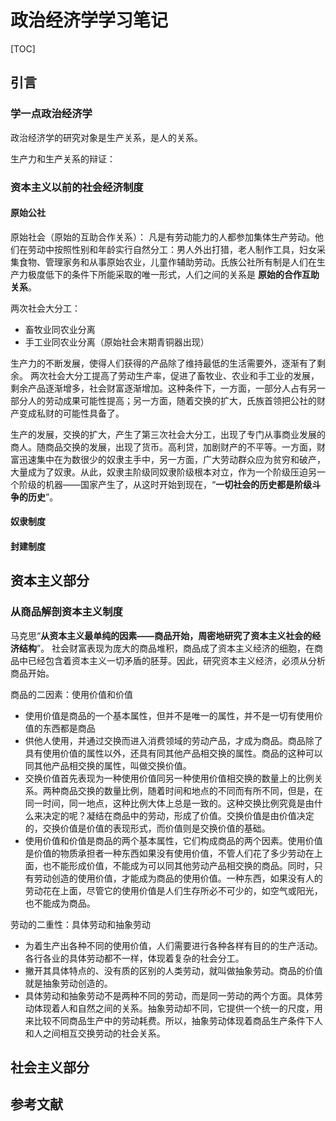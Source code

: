 # 政治经济学学习笔记

[TOC]

## 引言
### 学一点政治经济学

政治经济学的研究对象是生产关系，是人的关系。

生产力和生产关系的辩证：

### 资本主义以前的社会经济制度

#### 原始公社
原始社会（原始的互助合作关系）： 凡是有劳动能力的人都参加集体生产劳动。他们在劳动中按照性别和年龄实行自然分工：男人外出打猎，老人制作工具，妇女采集食物、管理家务和从事原始农业，儿童作辅助劳动。氏族公社所有制是人们在生产力极度低下的条件下所能采取的唯一形式，人们之间的关系是 **原始的合作互助关系**。

两次社会大分工：
- 畜牧业同农业分离
- 手工业同农业分离（原始社会末期青铜器出现）
  
生产力的不断发展，使得人们获得的产品除了维持最低的生活需要外，逐渐有了剩余。 两次社会大分工提高了劳动生产率，促进了畜牧业、农业和手工业的发展，剩余产品逐渐增多，社会财富逐渐增加。这种条件下，一方面，一部分人占有另一部分人的劳动成果可能性提高；另一方面，随着交换的扩大，氏族首领把公社的财产变成私财的可能性具备了。

生产的发展，交换的扩大，产生了第三次社会大分工，出现了专门从事商业发展的商人。随商品交换的发展，出现了货币。高利贷，加剧财产的不平等。一方面，财富迅速集中在为数很少的奴隶主手中，另一方面，广大劳动群众应为贫穷和破产，大量成为了奴隶。从此，奴隶主阶级同奴隶阶级根本对立，作为一个阶级压迫另一个阶级的机器——国家产生了，从这时开始到现在，“**一切社会的历史都是阶级斗争的历史**”。

#### 奴隶制度

#### 封建制度  

## 资本主义部分
### 从商品解剖资本主义制度

马克思“**从资本主义最单纯的因素——商品开始，周密地研究了资本主义社会的经济结构**”。
社会财富表现为庞大的商品堆积，商品成了资本主义经济的细胞，在商品中已经包含着资本主义一切矛盾的胚芽。因此，研究资本主义经济，必须从分析商品开始。

商品的二因素：使用价值和价值

- 使用价值是商品的一个基本属性，但并不是唯一的属性，并不是一切有使用价值的东西都是商品
- 供他人使用，并通过交换而进入消费领域的劳动产品，才成为商品。商品除了具有使用价值的属性以外，还具有同其他产品相交换的属性。商品的这种可以同其他产品相交换的属性，叫做交换价值。
- 交换价值首先表现为一种使用价值同另一种使用价值相交换的数量上的比例关系。两种商品交换的数量比例，随着时间和地点的不同而有所不同，但是，在同一时间，同一地点，这种比例大体上总是一致的。这种交换比例究竟是由什么来决定的呢？凝结在商品中的劳动，形成了价值。交换价值是由价值决定的，交换价值是价值的表现形式，而价值则是交换价值的基础。
- 使用价值和价值是商品的两个基本属性，它们构成商品的两个因素。使用价值是价值的物质承担者一种东西如果没有使用价值，不管人们花了多少劳动在上面，也不能形成价值，不能成为可以同其他劳动产品相交换的商品。同时，只有劳动创造的使用价值，才能成为商品的使用价值。一种东西，如果没有人的劳动花在上面，尽管它的使用价值是人们生存所必不可少的，如空气或阳光，也不能成为商品。

劳动的二重性：具体劳动和抽象劳动

- 为着生产出各种不同的使用价值，人们需要进行各种各样有目的的生产活动。各行各业的具体劳动都不一样，体现着复杂的社会分工。
- 撇开其具体特点的、没有质的区别的人类劳动，就叫做抽象劳动。商品的价值就是抽象劳动创造的。
- 具体劳动和抽象劳动不是两种不同的劳动，而是同一劳动的两个方面。具体劳动体现着人和自然之间的关系。抽象劳动却不同，它提供一个统一的尺度，用来比较不同商品生产中的劳动耗费。所以，抽象劳动体现着商品生产条件下人和人之间相互交换劳动的社会关系。


## 社会主义部分



## 参考文献
